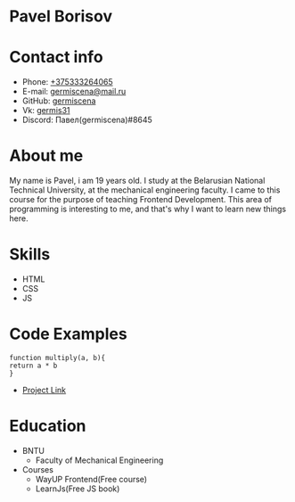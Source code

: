 # Pavel Borisov

# **Contact info**
* Phone: [+375333264065](+375333264065)
* E-mail: [germiscena@mail.ru](germiscena@mail.ru)
* GitHub: [germiscena](https://github.com/germiscena)
* Vk: [germis31](vk.com/germis31)
* Discord: Павел(germiscena)#8645

# **About me**
My name is Pavel, i am 19 years old. I study at the Belarusian National Technical University, at the mechanical engineering faculty. I came to this course for the purpose of teaching Frontend Development. This area of programming is interesting to me, and that's why I want to learn new things here.

# **Skills**
* HTML
* CSS
* JS

# **Code Examples**
```
function multiply(a, b){
return a * b
}
```
* [Project Link](https://www.codewars.com/kata/50654ddff44f800200000004/train/javascript)

# **Education**
* BNTU 
  * Faculty of Mechanical Engineering
* Courses
  * WayUP Frontend(Free course)
  * LearnJs(Free JS book)

